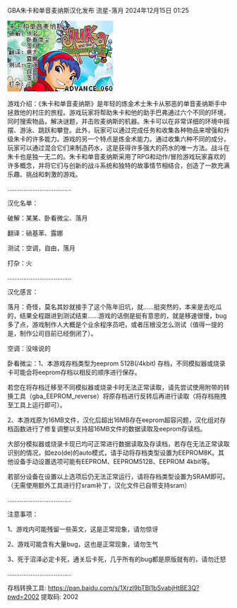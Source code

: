 GBA朱卡和单音麦纳斯汉化发布
流星-落月
2024年12月15日 01:25

![片头](片头-改.bmp)

游戏介绍：《朱卡和单音麦纳斯》是年轻的炼金术士朱卡从邪恶的单音麦纳斯手中拯救他的村庄的旅程。游戏玩家将帮助朱卡和他的助手巴弗通过六个不同的环境，同时搜索物品，解决谜题，并击败麦纳斯的机器。朱卡可以在非常详细的环境中摇摆、游泳、跳跃和攀登。此外，玩家可以通过完成任务和收集各种物品来增强和升级朱卡的许多能力。游戏的另一个特点是炼金术能力。通过收集六种不同的成分，玩家可以通过混合它们来制造药水，这是获得许多强大的药水的唯一方法。战斗在朱卡也是独一无二的。朱卡和单音麦纳斯采用了RPG和动作/冒险游戏玩家喜欢的许多概念，并将它们与创新的战斗系统和独特的故事情节相结合，创造了一款充满乐趣、挑战和刺激的游戏。

………………………………

汉化名单：

破解：某某、卧看微尘、落月

翻译：硝基苯、露娜

测试：空调，自由，落月

打杂：火

………………………………

汉化感言：

落月：奇怪，莫名其妙就接手了这个陈年旧坑，就……挺突然的，本来是去吃瓜的，结果全程跟进到测试结束……游戏的话倒是挺有意思的，就是移速很慢，bug多了点，游戏制作人大概是个业余程序员吧，或者压根没怎么测试（值得一提的是，制作公司目前已经倒闭了）。

空调：没啥说的

卧看微尘：1、本游戏存档类型为eeprom 512B(/4kbit) 存档，不同模拟器或烧录卡可能会将eeprom存档以相反的顺序进行保存。

若您在将存档迁移至不同模拟器或烧录卡时无法正常读取，请先尝试使用附带的转换工具（gba_EEPROM_reverse）将原存档进行反转后再进行读取（将存档拖拽至工具上运行即可）。

2、本游戏原为16MB文件，汉化后超出16MB存在eeprom超容问题，汉化组对存档函数进行了修复调整以支持超16MB文件的数据读取及eeprom存读档。

大部分模拟器或烧录卡现已均可正常进行数据读取及存读档，若存在无法正常读取识别的情况，如ezo(de)的auto模式，请手动将存档类型设置为EEPROM8K。其他设备手动设置选项可能有EEPROM、EEPROM512B、EEPROM 4kbit等。

若部分设备在设置以上选项后仍无法正常运行，请将存档类型设置为SRAM即可。（无需使用额外工具进行打sram补丁，汉化文件已自带支持sram）

………………………………

注意事项：

1、游戏内可能残留一些英文，这是正常现象，请勿惊讶

2、游戏可能含有大量bug，这也是正常现象，请勿生气

3、死于沼泽必定卡死，通关后卡死，几乎所有的bug都是原版就有的，请勿迁怒

………………………………

存档转换工具: https://pan.baidu.com/s/1Xrzl9bTBI1bSvabjHtBE3Q?pwd=2002 提取码: 2002